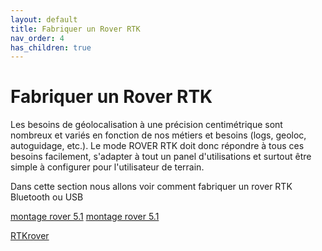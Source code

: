```yaml
---
layout: default
title: Fabriquer un Rover RTK
nav_order: 4
has_children: true
---
```


# Fabriquer un Rover RTK

Les besoins de géolocalisation à une précision centimétrique sont nombreux et variés en fonction de nos métiers et besoins (logs, geoloc, autoguidage, etc.).
Le mode ROVER RTK doit donc répondre à tous ces besoins facilement, s'adapter à tout un panel d'utilisations et surtout être simple à configurer pour l'utilisateur de terrain.

Dans cette section nous allons voir comment fabriquer un rover RTK Bluetooth ou USB

[montage rover 5.1](https://jancelin.github.io/docs-centipedeRTK/assets/images/montage_rover/16-rover_v5-1.jpg)
[montage rover 5.1](https://jancelin.github.io/docs-centipedeRTK/assets/images/montage_rover/17-rover_v5-1.jpg)

[RTKrover](https://jancelin.github.io/docs-centipedeRTK/assets/images/montage_rover/rover.jpg)
